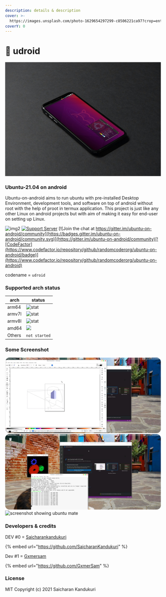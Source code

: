 ```yaml
---
description: details & description
cover: >-
  https://images.unsplash.com/photo-1629654297299-c8506221ca97?crop=entropy&cs=srgb&fm=jpg&ixid=MnwxOTcwMjR8MHwxfHNlYXJjaHw0fHxsaW51eHxlbnwwfHx8fDE2MzU4NTk1Njc&ixlib=rb-1.2.1&q=85
coverY: 0
---
```


# 🐧 udroid

![an rendered image showing udroid ubuntu mate desktop environment running on smartphone ](<.gitbook/assets/banner (1).jpg>)

### Ubuntu-21.04 on android

Ubuntu-on-android aims to run ubuntu with pre-installed Desktop Environment, development tools, and software on top of android without root with the help of proot in termux application. This project is just like any other Linux on android projects but with aim of making it easy for end-user on setting up Linux.

&#x20;![img2](https://badges.frapsoft.com/os/v1/open-source.svg?v=103) [![Support Server](https://img.shields.io/discord/892727774828199976?color=blue\&label=join%20%23udroid\&logo=discord\&logoColor=white\&style=for-the-badge)](https://discord.gg/h7wZ9BfbU9) [![Join the chat at https://gitter.im/ubuntu-on-android/community](https://badges.gitter.im/ubuntu-on-android/community.svg)](https://gitter.im/ubuntu-on-android/community)[![CodeFactor](https://www.codefactor.io/repository/github/randomcoderorg/ubuntu-on-android/badge)](https://www.codefactor.io/repository/github/randomcoderorg/ubuntu-on-android)

codename = `udroid`

### Supported arch status

| arch   | status                                                                                                                               |
| ------ | ------------------------------------------------------------------------------------------------------------------------------------ |
| arm64  | ![stat](https://img.shields.io/badge/-installable-brightgreen)                                                                       |
| armv7l | <mark style="color:orange;"></mark>![stat](https://img.shields.io/badge/-installable-brightgreen)<mark style="color:orange;"></mark> |
| armv8l | ![stat](https://img.shields.io/badge/-partially%20supported-orange)                                                                  |
| amd64  | ![](https://img.shields.io/badge/-inprogress-blue)                                                                                   |
| Others | `not started`                                                                                                                        |


### Some Screenshot

![screenshot showing udroid with pre-installed xfce4 using libreoffice draw app](.gitbook/assets/three.png) ![screenshot showing udroid with pre-installed xfce4 using vscode and glxgeras running ](<.gitbook/assets/four (1).png>) ![screenshot showing ubuntu mate](<.gitbook/assets/IMG\_20211014\_084106 (1).jpg>)

 
### Developers & credits

DEV #0 = [Saicharankandukuri](https://github.com/SaicharanKandukuri)

{% embed url="https://github.com/SaicharanKandukuri" %}

Dev #1 = [Gxmersam](https://github.com/GxmerSam)

{% embed url="https://github.com/GxmerSam" %}

### License

MIT Copyright (c) 2021 Saicharan Kandukuri
